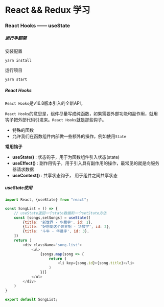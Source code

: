 # React && Redux 学习
### React Hooks —— useState
##### 运行手脚架
安装配置
```shell script
yarn install
```
运行项目
```shell script
yarn start
```

##### React Hooks
`React Hooks`是v16.8版本引入的全新API。

`React Hooks`的意思是，组件尽量写成纯函数，如果需要外部功能和副作用，就用钩子把外部代码引进来。`React Hooks`就是那些钩子。

- 特殊的函数
- 允许我们在函数组件内部做一些额外的操作，例如使用`State`

**常用钩子**
- **useState()** : 状态钩子，用于为函数组件引入状态(state)
- **useEffect()** : 副作用钩子，用于引入具有副作用的操作，最常见的就是向服务器请求数据
- **useContext()** : 共享状态钩子， 用于组件之间共享状态


##### useState使用
```js
import React, {useState} from "react";

const SongList = () => {
    // useState返回一个state数据和一个setState方法
    const [songs,setSongs] = useState([
        {title: '新世界 - 华晨宇', id: 1},
        {title: '好想爱这个世界啊 - 华晨宇', id: 2},
        {title: '斗牛 - 华晨宇', id: 3},
    ])
    return (
        <div className="song-list">
            <ul>
                {songs.map(song => {
                    return (
                        <li key={song.id}>{song.title}</li>
                    )
                })}
            </ul>
        </div>
    )
}

export default SongList;
```